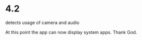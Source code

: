 # 4.2
detects usage of camera and audio

At this point the app can now display  system apps. Thank God.

